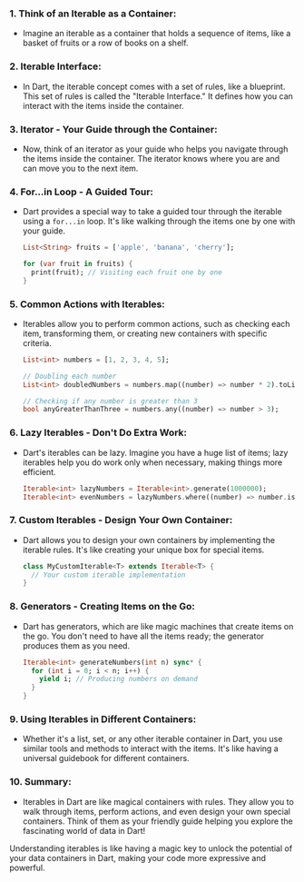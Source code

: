 ### 1. **Think of an Iterable as a Container:**
   - Imagine an iterable as a container that holds a sequence of items, like a basket of fruits or a row of books on a shelf.

### 2. **Iterable Interface:**
   - In Dart, the iterable concept comes with a set of rules, like a blueprint. This set of rules is called the "Iterable Interface." It defines how you can interact with the items inside the container.

### 3. **Iterator - Your Guide through the Container:**
   - Now, think of an iterator as your guide who helps you navigate through the items inside the container. The iterator knows where you are and can move you to the next item.

### 4. **For...in Loop - A Guided Tour:**
   - Dart provides a special way to take a guided tour through the iterable using a `for...in` loop. It's like walking through the items one by one with your guide.

     ```dart
     List<String> fruits = ['apple', 'banana', 'cherry'];

     for (var fruit in fruits) {
       print(fruit); // Visiting each fruit one by one
     }
     ```

### 5. **Common Actions with Iterables:**
   - Iterables allow you to perform common actions, such as checking each item, transforming them, or creating new containers with specific criteria.

     ```dart
     List<int> numbers = [1, 2, 3, 4, 5];

     // Doubling each number
     List<int> doubledNumbers = numbers.map((number) => number * 2).toList();

     // Checking if any number is greater than 3
     bool anyGreaterThanThree = numbers.any((number) => number > 3);
     ```

### 6. **Lazy Iterables - Don't Do Extra Work:**
   - Dart's iterables can be lazy. Imagine you have a huge list of items; lazy iterables help you do work only when necessary, making things more efficient.

     ```dart
     Iterable<int> lazyNumbers = Iterable<int>.generate(1000000);
     Iterable<int> evenNumbers = lazyNumbers.where((number) => number.isEven);
     ```

### 7. **Custom Iterables - Design Your Own Container:**
   - Dart allows you to design your own containers by implementing the iterable rules. It's like creating your unique box for special items.

     ```dart
     class MyCustomIterable<T> extends Iterable<T> {
       // Your custom iterable implementation
     }
     ```

### 8. **Generators - Creating Items on the Go:**
   - Dart has generators, which are like magic machines that create items on the go. You don't need to have all the items ready; the generator produces them as you need.

     ```dart
     Iterable<int> generateNumbers(int n) sync* {
       for (int i = 0; i < n; i++) {
         yield i; // Producing numbers on demand
       }
     }
     ```

### 9. **Using Iterables in Different Containers:**
   - Whether it's a list, set, or any other iterable container in Dart, you use similar tools and methods to interact with the items. It's like having a universal guidebook for different containers.

### 10. **Summary:**
   - Iterables in Dart are like magical containers with rules. They allow you to walk through items, perform actions, and even design your own special containers. Think of them as your friendly guide helping you explore the fascinating world of data in Dart!

Understanding iterables is like having a magic key to unlock the potential of your data containers in Dart, making your code more expressive and powerful.
